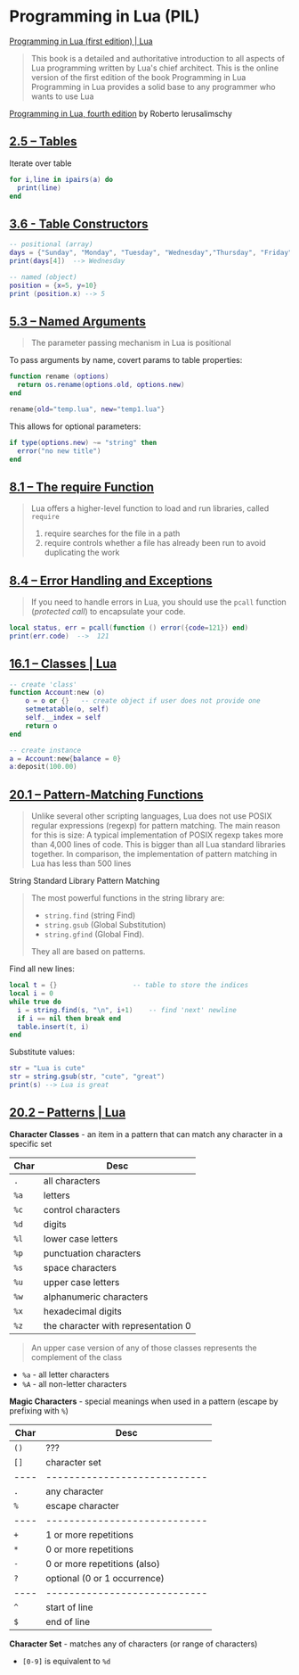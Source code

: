# Programming in Lua (PIL)

[Programming in Lua (first edition) | Lua](https://www.lua.org/pil/contents.html)

> This book is a detailed and authoritative introduction to all aspects of Lua programming written by Lua's chief architect.
> This is the online version of the first edition of the book Programming in Lua
> Programming in Lua provides a solid base to any programmer who wants to use Lua

[Programming in Lua, fourth edition](https://www.amazon.com/exec/obidos/ASIN/8590379868) by Roberto Ierusalimschy



## [2.5 – Tables](https://www.lua.org/pil/2.5.html)

Iterate over table

```lua
for i,line in ipairs(a) do
  print(line)
end
```

## [3.6 - Table Constructors](https://www.lua.org/pil/3.6.html)

```lua
-- positional (array)
days = {"Sunday", "Monday", "Tuesday", "Wednesday","Thursday", "Friday", "Saturday"}
print(days[4])  --> Wednesday

-- named (object)
position = {x=5, y=10}
print (position.x) --> 5
```

## [5.3 – Named Arguments](https://www.lua.org/pil/5.3.html)

> The parameter passing mechanism in Lua is positional

To pass arguments by name, covert params to table properties:

```lua
function rename (options)
  return os.rename(options.old, options.new)
end

rename{old="temp.lua", new="temp1.lua"}
```

This allows for optional parameters:

```lua
if type(options.new) ~= "string" then
  error("no new title")
end
```

## [8.1 – The require Function](https://www.lua.org/pil/8.1.html)

> Lua offers a higher-level function to load and run libraries, called `require`
>
> 1. require searches for the file in a path
> 2. require controls whether a file has already been run to avoid duplicating the work


## [8.4 – Error Handling and Exceptions](https://www.lua.org/pil/8.4.html)

> If you need to handle errors in Lua, you should use the `pcall` function (*protected call*) to encapsulate your code.

```lua
local status, err = pcall(function () error({code=121}) end)
print(err.code)  -->  121
```

## [16.1 – Classes | Lua](https://www.lua.org/pil/16.1.html)

```lua
-- create 'class'
function Account:new (o)
    o = o or {}   -- create object if user does not provide one
    setmetatable(o, self)
    self.__index = self
    return o
end

-- create instance
a = Account:new{balance = 0}
a:deposit(100.00)
```

## [20.1 – Pattern-Matching Functions](https://www.lua.org/pil/20.1.html)

> Unlike several other scripting languages, Lua does not use POSIX regular expressions (regexp) for pattern matching. The main reason for this is size: A typical implementation of POSIX regexp takes more than 4,000 lines of code. This is bigger than all Lua standard libraries together. In comparison, the implementation of pattern matching in Lua has less than 500 lines

String Standard Library Pattern Matching


> The most powerful functions in the string library are:
>
> * `string.find` (string Find)
> * `string.gsub` (Global Substitution)
> * `string.gfind` (Global Find).
>
> They all are based on patterns.


Find all new lines:

```lua
local t = {}                   -- table to store the indices
local i = 0
while true do
  i = string.find(s, "\n", i+1)    -- find 'next' newline
  if i == nil then break end
  table.insert(t, i)
end
```

Substitute values:

```lua
str = "Lua is cute"
str = string.gsub(str, "cute", "great")
print(s) --> Lua is great
```


## [20.2 – Patterns | Lua](https://www.lua.org/pil/20.2.html)


**Character Classes** - an item in a pattern that can match any character in a specific set

| Char | Desc                                |
| ---- | ----------------------------------- |
| `.`  | all characters                      |
| `%a` | letters                             |
| `%c` | control characters                  |
| `%d` | digits                              |
| `%l` | lower case letters                  |
| `%p` | punctuation characters              |
| `%s` | space characters                    |
| `%u` | upper case letters                  |
| `%w` | alphanumeric characters             |
| `%x` | hexadecimal digits                  |
| `%z` | the character with representation 0 |


> An upper case version of any of those classes represents the complement of the class

* `%a` - all letter characters
* `%A` - all non-letter characters


**Magic Characters** - special meanings when used in a pattern (escape by prefixing with `%`)

| Char | Desc                         |
| ---- | ---------------------------- |
| `()` | ???                          |
| `[]` | character set                |
| ---- | ---------------------------- |
| `.`  | any character                |
| `%`  | escape character             |
| ---- | ---------------------------- |
| `+`  | 1 or more repetitions        |
| `*`  | 0 or more repetitions        |
| `-`  | 0 or more repetitions (also) |
| `?`  | optional (0 or 1 occurrence) |
| ---- | ---------------------------- |
| `^`  | start of line                |
| `$`  | end of line                  |

**Character Set** - matches any of characters (or range of characters)

* `[0-9]` is equivalent to `%d`
